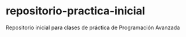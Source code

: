# repositorio-practica-inicial
Repositorio inicial para clases de práctica de Programación Avanzada
